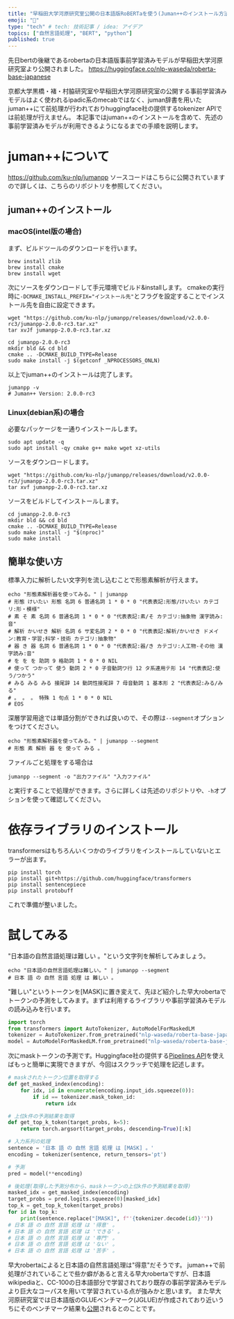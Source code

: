 ```yaml
---
title: "早稲田大学河原研究室公開の日本語版RoBERTaを使う(Juman++のインストール方法)"
emoji: "🐳"
type: "tech" # tech: 技術記事 / idea: アイデア
topics: ["自然言語処理", "BERT", "python"]
published: true
---
```


先日bertの後継であるrobertaの日本語版事前学習済みモデルが早稲田大学河原研究室より公開されました。
https://huggingface.co/nlp-waseda/roberta-base-japanese

京都大学黒橋・褚・村脇研究室や早稲田大学河原研究室の公開する事前学習済みモデルはよく使われるipadic系のmecabではなく、juman辞書を用いたjuman++にて前処理が行われておりhuggingface社の提供するtokenizer APIでは前処理が行えません。
本記事ではjuman++のインストールを含めて、先述の事前学習済みモデルが利用できるようになるまでの手順を説明します。

# juman++について
https://github.com/ku-nlp/jumanpp
ソースコードはこちらに公開されていますので詳しくは、こちらのリポジトリを参照してください。

## juman++のインストール
### macOS(intel版の場合)
まず、ビルドツールのダウンロードを行います。
```shell
brew install zlib
brew install cmake
brew install wget
```

次にソースをダウンロードして手元環境でビルド&installします。
cmakeの実行時に`-DCMAKE_INSTALL_PREFIX="インストール先"`とフラグを設定することでインストール先を自由に設定できます。
```shell
wget "https://github.com/ku-nlp/jumanpp/releases/download/v2.0.0-rc3/jumanpp-2.0.0-rc3.tar.xz"
tar xvJf jumanpp-2.0.0-rc3.tar.xz

cd jumanpp-2.0.0-rc3
mkdir bld && cd bld
cmake .. -DCMAKE_BUILD_TYPE=Release
sudo make install -j $(getconf _NPROCESSORS_ONLN)
```
以上でjuman++のインストールは完了します。
```shell
jumanpp -v
# Juman++ Version: 2.0.0-rc3
```

### Linux(debian系)の場合
必要なパッケージを一通りインストールします。
```shel
sudo apt update -q
sudo apt install -qy cmake g++ make wget xz-utils
```

ソースをダウンロードします。
```shell
wget "https://github.com/ku-nlp/jumanpp/releases/download/v2.0.0-rc3/jumanpp-2.0.0-rc3.tar.xz"
tar xvf jumanpp-2.0.0-rc3.tar.xz
```

ソースをビルドしてインストールします。
```shell
cd jumanpp-2.0.0-rc3
mkdir bld && cd bld
cmake .. -DCMAKE_BUILD_TYPE=Release
sudo make install -j "$(nproc)"
sudo make install
```

## 簡単な使い方
標準入力に解析したい文字列を流し込むことで形態素解析が行えます。
```shell
echo "形態素解析器を使ってみる。" | jumanpp
# 形態 けいたい 形態 名詞 6 普通名詞 1 * 0 * 0 "代表表記:形態/けいたい カテゴリ:形・模様"
# 素 そ 素 名詞 6 普通名詞 1 * 0 * 0 "代表表記:素/そ カテゴリ:抽象物 漢字読み:音"
# 解析 かいせき 解析 名詞 6 サ変名詞 2 * 0 * 0 "代表表記:解析/かいせき ドメイン:教育・学習;科学・技術 カテゴリ:抽象物"
# 器 き 器 名詞 6 普通名詞 1 * 0 * 0 "代表表記:器/き カテゴリ:人工物-その他 漢字読み:音"
# を を を 助詞 9 格助詞 1 * 0 * 0 NIL
# 使って つかって 使う 動詞 2 * 0 子音動詞ワ行 12 タ系連用テ形 14 "代表表記:使う/つかう"
# みる みる みる 接尾辞 14 動詞性接尾辞 7 母音動詞 1 基本形 2 "代表表記:みる/みる"
# 。 。 。 特殊 1 句点 1 * 0 * 0 NIL
# EOS
```
深層学習用途では単語分割ができれば良いので、その際は`--segment`オプションをつけてください。
```shell
echo "形態素解析器を使ってみる。" | jumanpp --segment
# 形態 素 解析 器 を 使って みる 。
```
ファイルごと処理をする場合は
```shel
jumanpp --segment -o "出力ファイル" "入力ファイル"
```
と実行することで処理ができます。さらに詳しくは先述のリポジトリや、`-h`オプションを使って確認してください。

# 依存ライブラリのインストール
transformersはもちろんいくつかのライブラリをインストールしていないとエラーが出ます。
```shell
pip install torch
pip install git+https://github.com/huggingface/transformers
pip install sentencepiece
pip install protobuff
```
これで準備が整いました。

# 試してみる
"日本語の自然言語処理は難しい 。"という文字列を解析してみましょう。
```shell
echo "日本語の自然言語処理は難しい。" | jumanpp --segment
# 日本 語 の 自然 言語 処理 は 難しい 。
```
"難しい"というトークンを[MASK]に置き変えて、先ほど紹介した早大robertaでトークンの予測をしてみます。まずは利用するライブラリや事前学習済みモデルの読み込みを行います。

```python
import torch
from transformers import AutoTokenizer, AutoModelForMaskedLM
tokenizer = AutoTokenizer.from_pretrained("nlp-waseda/roberta-base-japanese")
model = AutoModelForMaskedLM.from_pretrained("nlp-waseda/roberta-base-japanese")
```

次にmaskトークンの予測です。Huggingface社の提供する[Pipelines API](https://huggingface.co/docs/transformers/v4.15.0/en/main_classes/pipelines#transformers.FillMaskPipeline)を使えばもっと簡単に実現できますが、今回はスクラッチで処理を記述します。
```python
# maskされたトークン位置を取得する
def get_masked_index(encoding):
    for idx, id in enumerate(encoding.input_ids.squeeze(0)):
        if id == tokenizer.mask_token_id:
            return idx

# 上位k件の予測結果を取得
def get_top_k_token(target_probs, k=5):
    return torch.argsort(target_probs, descending=True)[:k]

# 入力系列の処理
sentence = '日本 語 の 自然 言語 処理 は [MASK] 。'
encoding = tokenizer(sentence, return_tensors='pt')

# 予測
pred = model(**encoding)

# 後処理(取得した予測分布から、maskトークンの上位k件の予測結果を取得)
masked_idx = get_masked_index(encoding)
target_probs = pred.logits.squeeze(0)[masked_idx]
top_k = get_top_k_token(target_probs)
for id in top_k:
    print(sentence.replace("[MASK]", f"'{tokenizer.decode(id)}'"))
# 日本 語 の 自然 言語 処理 は '得意' 。
# 日本 語 の 自然 言語 処理 は 'できる' 。
# 日本 語 の 自然 言語 処理 は '専門' 。
# 日本 語 の 自然 言語 処理 は 'ない' 。
# 日本 語 の 自然 言語 処理 は '苦手' 。
```

早大robertaによると日本語の自然言語処理は"得意"だそうです。
juman++で前処理がされていることで些か癖があると言える早大robertaですが、日本語wikipediaと、CC-100の日本語部分で学習されており既存の事前学習済みモデルより巨大なコーパスを用いて学習されている点が強みかと思います。
また早大河原研究室では日本語版のGLUEベンチマーク(JGLUE)が作成されており近いうちにそのベンチマーク結果も[公開](https://huggingface.co/nlp-waseda/roberta-base-japanese#performance-on-jglue)されるとのことです。